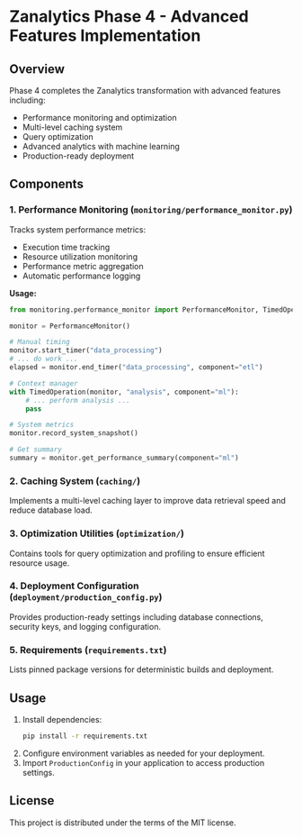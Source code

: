 # Zanalytics Phase 4 - Advanced Features Implementation

## Overview

Phase 4 completes the Zanalytics transformation with advanced features including:
- Performance monitoring and optimization
- Multi-level caching system
- Query optimization
- Advanced analytics with machine learning
- Production-ready deployment

## Components

### 1. Performance Monitoring (`monitoring/performance_monitor.py`)

Tracks system performance metrics:
- Execution time tracking
- Resource utilization monitoring
- Performance metric aggregation
- Automatic performance logging

**Usage:**
```python
from monitoring.performance_monitor import PerformanceMonitor, TimedOperation

monitor = PerformanceMonitor()

# Manual timing
monitor.start_timer("data_processing")
# ... do work ...
elapsed = monitor.end_timer("data_processing", component="etl")

# Context manager
with TimedOperation(monitor, "analysis", component="ml"):
    # ... perform analysis ...
    pass

# System metrics
monitor.record_system_snapshot()

# Get summary
summary = monitor.get_performance_summary(component="ml")
```

### 2. Caching System (`caching/`)

Implements a multi-level caching layer to improve data retrieval speed and reduce database load.

### 3. Optimization Utilities (`optimization/`)

Contains tools for query optimization and profiling to ensure efficient resource usage.

### 4. Deployment Configuration (`deployment/production_config.py`)

Provides production-ready settings including database connections, security keys, and logging configuration.

### 5. Requirements (`requirements.txt`)

Lists pinned package versions for deterministic builds and deployment.

## Usage

1. Install dependencies:
   ```bash
   pip install -r requirements.txt
   ```
2. Configure environment variables as needed for your deployment.
3. Import `ProductionConfig` in your application to access production settings.

## License

This project is distributed under the terms of the MIT license.
